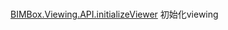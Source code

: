 # 

[BIMBox.Viewing.API.initializeViewer](/methods/bimboxviewingapiinitializeviewer.md)   初始化viewing

